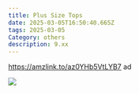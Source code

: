 ```yaml
---
title: Plus Size Tops
date: 2025-03-05T16:50:40.665Z
tags: 2025-03-05
Category: others
description: 9.xx
---
```

https://amzlink.to/az0YHb5VtLYB7  ad <!--StartFragment-->

![](https://m.media-amazon.com/images/I/81sbHB53PPL._AC_SY741_.jpg)

<!--EndFragment-->